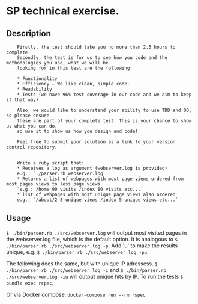 # SP technical exercise.

## Description

```
	Firstly, the test should take you no more than 2.5 hours to complete.
	Secondly, the test is for us to see how you code and the methodologies you use, what we will be
	looking for in this test are the following:

	* Functionality
	* Efficiency – We like clean, simple code.
	* Readability
	* Tests (we have 96% test coverage in our code and we aim to keep it that way).

	Also, we would like to understand your ability to use TDD and OO, so please ensure
	these are part of your complete test. This is your chance to show us what you can do,
	so use it to show us how you design and code!

	Feel free to submit your solution as a link to your version control repository.


	Write a ruby script that:
	* Receives a log as argument (webserver.log is provided)
	e.g.: `./parser.rb webserver.log`
	* Returns a list of webpages with most page views ordered from most pages views to less page views
	`e.g.: /home 90 visits /index 80 visits etc...` 
	* list of webpages with most unique page views also ordered
	e.g.: `/about/2 8 unique views /index 5 unique views etc...`
```

## Usage 

`$ ./bin/parser.rb ./src/webserver.log` will output most visited pages in the webserver.log file, which is the default option. It is analogous to `$ ./bin/parser.rb ./src/webserver.log -p`. Add 'u' to make the results unique, e.g. `$ ./bin/parser.rb ./src/webserver.log -pu`. 

The following does the same, but with unique IP adressess. 
`$ ./bin/parser.rb ./src/webserver.log -i` and `$ ./bin/parser.rb ./src/webserver.log -iu` will output unique hits by IP. 
To run the tests `$ bundle exec rspec`. 

Or via Docker compose: `docker-compose run --rm rspec`.

